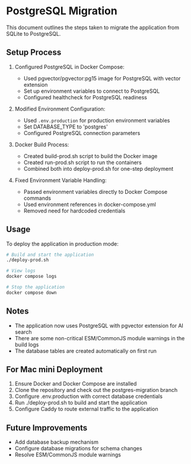 # PostgreSQL Migration

This document outlines the steps taken to migrate the application from SQLite to PostgreSQL.

## Setup Process

1. Configured PostgreSQL in Docker Compose:
   - Used pgvector/pgvector:pg15 image for PostgreSQL with vector extension
   - Set up environment variables to connect to PostgreSQL
   - Configured healthcheck for PostgreSQL readiness

2. Modified Environment Configuration:
   - Used `.env.production` for production environment variables
   - Set DATABASE_TYPE to 'postgres'
   - Configured PostgreSQL connection parameters

3. Docker Build Process:
   - Created build-prod.sh script to build the Docker image
   - Created run-prod.sh script to run the containers
   - Combined both into deploy-prod.sh for one-step deployment

4. Fixed Environment Variable Handling:
   - Passed environment variables directly to Docker Compose commands
   - Used environment references in docker-compose.yml
   - Removed need for hardcoded credentials

## Usage

To deploy the application in production mode:

```bash
# Build and start the application
./deploy-prod.sh

# View logs
docker compose logs

# Stop the application
docker compose down
```

## Notes

- The application now uses PostgreSQL with pgvector extension for AI search
- There are some non-critical ESM/CommonJS module warnings in the build logs
- The database tables are created automatically on first run

## For Mac mini Deployment

1. Ensure Docker and Docker Compose are installed
2. Clone the repository and check out the postgres-migration branch
3. Configure .env.production with correct database credentials
4. Run ./deploy-prod.sh to build and start the application
5. Configure Caddy to route external traffic to the application

## Future Improvements

- Add database backup mechanism
- Configure database migrations for schema changes
- Resolve ESM/CommonJS module warnings